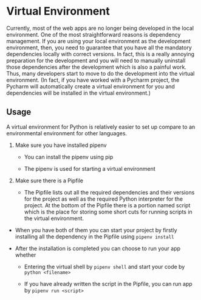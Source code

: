# Virtual Environment
Currently, most of the web apps are no longer being developed in the local environment.  One of the most straightforward reasons is dependency management.  If you are using your local environment as the development environment, then, you need to guarantee that you have all the mandatory dependencies locally with correct versions.  In fact, this is a really annoying preparation for the development and you will need to manually uninstall those dependencies after the development which is also a painful work.  Thus, many developers start to move to do the development into the virtual environment. (In fact, if you have worked with a Pycharm project, the Pycharm will automatically create a virtual environment for you and dependencies will be installed in the virtual environment.)

## Usage
A virtual environment for Python is relatively easier to set up compare to an environmental environment for other languages.

1. Make sure you have installed pipenv
   - You can install the pipenv using pip

   - The pipenv is used for starting a virtual environment

2. Make sure there is a Pipfile

   - The Pipfile lists out all the required dependencies and their versions for the project as well as the required Python interpreter for the project.  At the bottom of the Pipfile there is a portion named script which is the place for storing some short cuts for running scripts in the virtual environment.

- When you have both of them you can start your project by firstly installing all the dependency in the Pipfile using `pipenv install`

- After the installation is completed you can choose to run your app whether
   - Entering the virtual shell by `pipenv shell` and start your code by `python <filename>`

   - If you have already written the script in the Pipfile, you can run app by `pipenv run <script>`





